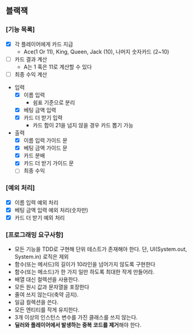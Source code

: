 ## 블랙잭

### [기능 목록]

* [x] 각 플레이어에게 카드 지급
  - Ace(1 Or 11), King, Queen, Jack (10), 나머지 숫자카드 (2~10)
* [ ] 카드 결과 계산
  - A는 1 혹은 11로 계산할 수 있다
* [ ] 최종 수익 계산

- 입력
    * [x] 이름 입력
        - 쉼표 기준으로 분리
    * [x] 베팅 금액 입력
    * [x] 카드 더 받기 입력
        - 카드 합이 21을 넘지 않을 경우 카드 뽑기 가능

- 출력
    * [x] 이름 입력 가이드 문
    * [x] 베팅 금액 가이드 문
    * [x] 카드 분배
    * [x] 카드 더 받기 가이드 문
    * [ ] 최종 수익

### [예외 처리]

* [x] 이름 입력 예외 처리
* [x] 베팅 금액 입력 예외 처리(숫자만)
* [x] 카드 더 받기 예외 처리

### [프로그래밍 요구사항]

- 모든 기능을 TDD로 구현해 단위 테스트가 존재해야 한다. 단, UI(System.out, System.in) 로직은 제외
- 함수(또는 메서드)의 길이가 10라인을 넘어가지 않도록 구현한다
- 함수(또는 메소드)가 한 가지 일만 하도록 최대한 작게 만들어라.
- 배열 대신 컬렉션을 사용한다.
- 모든 원시 값과 문자열을 포장한다
- 줄여 쓰지 않는다(축약 금지).
- 일급 컬렉션을 쓴다.
- 모든 엔티티를 작게 유지한다.
- 3개 이상의 인스턴스 변수를 가진 클래스를 쓰지 않는다.
- **딜러와 플레이어에서 발생하는 중복 코드를 제거**해야 한다.
